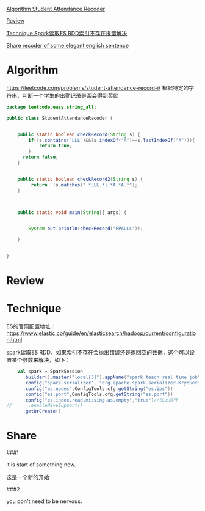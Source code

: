 
 [Algorithm Student Attendance Recoder](#algorithm)

 [Review](#review)

 [Technique Spark读取ES RDD索引不存在报错解决](#technique)

 [Share recoder of some elegant english sentence](#share)


# Algorithm

https://leetcode.com/problems/student-attendance-record-i/
根据特定的字符串，判断一个学生的出勤记录是否会得到奖励

```java
package leetcode.easy.string_all;

public class StudentAttendanceRecoder {


    public static boolean checkRecord(String s) {
        if(!s.contains("LLL")&&(s.indexOf("A")==s.lastIndexOf("A"))){
            return true;
        }
      return false;
    }


    public static boolean checkRecord2(String s) {
         return  !s.matches(".*LLL.*|.*A.*A.*");
    }



    public static void main(String[] args) {


        System.out.println(checkRecord("PPALLL"));

    }


}

```


# Review


# Technique

ES的官网配置地址：
https://www.elastic.co/guide/en/elasticsearch/hadoop/current/configuration.html

spark读取ES RDD，如果索引不存在会抛出错误还是返回空的数据，这个可以设置某个参数来解决，如下：
```scala
    val spark = SparkSession
      .builder().master("local[3]").appName("spark teach real time job")
      .config("spark.serializer", "org.apache.spark.serializer.KryoSerializer")
      .config("es.nodes",ConfigTools.cfg.getString("es.ips"))
      .config("es.port",ConfigTools.cfg.getString("es.port"))
      .config("es.index.read.missing.as.empty","true")//加上这行
//      .enableHiveSupport()
      .getOrCreate()
```


# Share

###1

it is start of something new.

这是一个新的开始

###2

you don't need to be nervous.









